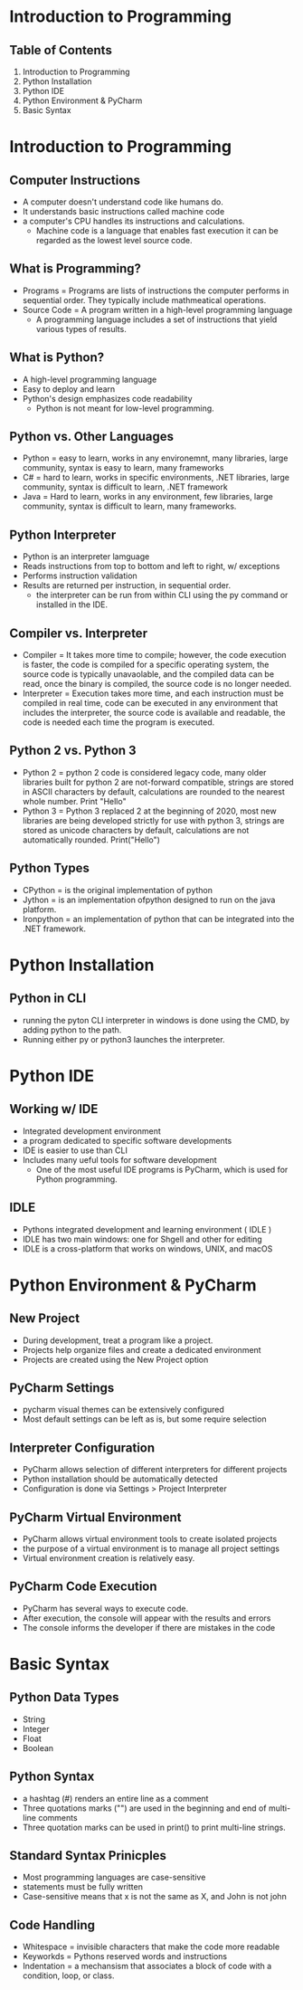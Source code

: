 # Introduction to Programming
## Table of Contents
1. Introduction to Programming
2. Python Installation
3. Python IDE
4. Python Environment & PyCharm
5. Basic Syntax
# Introduction to Programming
## Computer Instructions
- A computer doesn't understand code like humans do.
- It understands basic instructions called machine code
- a computer's CPU handles its instructions and calculations.
    - Machine code is a language that enables fast execution it can be regarded as the lowest level source code.
## What is Programming?
- Programs = Programs are lists of instructions the computer performs in sequential order. They typically include mathmeatical operations.
- Source Code = A program written in a high-level programming language
    - A programming language includes a set of instructions that yield various types of results.
## What is Python?
- A high-level programming language
- Easy to deploy and learn
- Python's design emphasizes code readability
    - Python is not meant for low-level programming.
## Python vs. Other Languages
- Python = easy to learn, works in any environemnt, many libraries, large community, syntax is easy to learn, many frameworks
- C# = hard to learn, works in specific environments, .NET libraries, large community, syntax is difficult to learn, .NET framework
- Java = Hard to learn, works in any environment, few libraries, large community, syntax is difficult to learn, many frameworks.
## Python Interpreter
- Python is an interpreter lamguage
- Reads instructions from top to bottom and left to right, w/ exceptions
- Performs instruction validation
- Results are returned per instruction, in sequential order.
    - the interpreter can be run from within CLI using the py command or installed in the IDE.
## Compiler vs. Interpreter
- Compiler = It takes more time to compile; however, the code execution is faster, the code is compiled for a specific operating system, the source code is typically unavaolable, and the compiled data can be read, once the binary is compiled, the source code is no longer needed.
- Interpreter = Execution takes more time, and each instruction must be compiled in real time, code can be executed in any environment that includes the interpreter, the source code is available and readable, the code is needed each time the program is executed.
## Python 2 vs. Python 3
- Python 2 = python 2 code is considered legacy code, many older libraries built for python 2 are not-forward compatible, strings are stored in ASCII characters by default, calculations are rounded to the nearest whole number. Print "Hello"
- Python 3 = Python 3 replaced 2 at the beginning of 2020, most new libraries are being developed strictly for use with python 3, strings are stored as unicode characters by default, calculations are not automatically rounded. Print("Hello")
## Python Types
- CPython = is the original implementation of python
- Jython = is an implementation ofpython designed to run on the java platform.
- Ironpython = an implementation of python that can be integrated into the .NET framework.
# Python Installation
## Python in CLI 
- running the pyton CLI interpreter in windows is done using the CMD, by adding python to the path.
- Running either py or python3 launches the interpreter.
# Python IDE
## Working w/ IDE
- Integrated development environment
- a program dedicated to specific software developments
- IDE is easier to use than CLI
- Includes many ueful tools for software development
    - One of the most useful IDE programs is PyCharm, which is used for Python programming.
## IDLE 
- Pythons integrated development and learning environment ( IDLE )
- IDLE has two main windows: one for Shgell and other for editing
- IDLE is a cross-platform that works on windows, UNIX, and macOS
# Python Environment & PyCharm
## New Project
- During development, treat a program like a project.
- Projects help organize files and create a dedicated environment
- Projects are created using the New Project option
## PyCharm Settings
- pycharm visual themes can be extensively configured
- Most default settings can be left as is, but some require selection
## Interpreter Configuration
- PyCharm allows selection of different interpreters for different projects
- Python installation should be automatically detected
- Configuration is done via Settings > Project Interpreter
## PyCharm Virtual Environment 
- PyCharm allows virtual environment tools to create isolated projects 
- the purpose of a virtual environment is to manage all project settings
- Virtual environment creation is relatively easy.
## PyCharm Code Execution
- PyCharm has several ways to execute code.
- After execution, the console will appear with the results and errors
- The console informs the developer if there are mistakes in the code
# Basic Syntax
## Python Data Types
- String
- Integer
- Float
- Boolean
## Python Syntax
- a hashtag (#) renders an entire line as a comment
- Three quotations marks ("") are used in the beginning and end of multi-line comments
- Three quotation marks can be used in print() to print multi-line strings.
## Standard Syntax Prinicples
- Most programming languages are case-sensitive
- statements must be fully written
- Case-sensitive means that x is not the same as X, and John is not john
## Code Handling
- Whitespace = invisible characters that make the code more readable
- Keyworkds = Pythons reserved words and instructions
- Indentation = a mechansism that associates a block of code with a condition, loop, or class.

